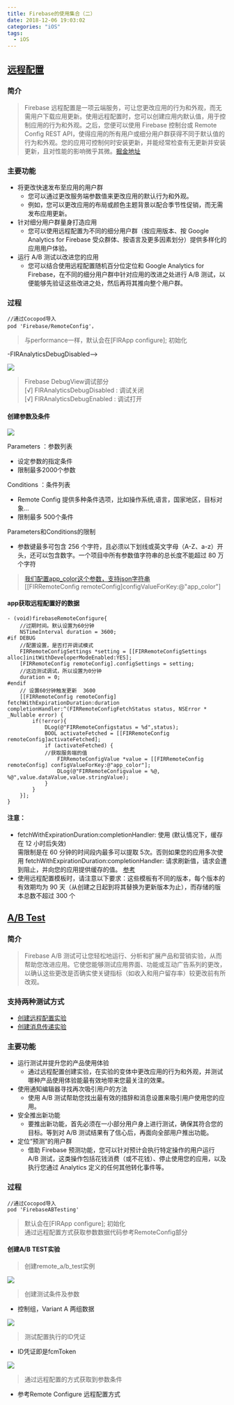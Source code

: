 ```yaml
---
title: Firebase的使用集合（二）
date: 2018-12-06 19:03:02
categories: "iOS"
tags:
  - iOS
---
```


## [远程配置](https://firebase.google.com/docs/remote-config/)

### 简介
> Firebase 远程配置是一项云端服务，可让您更改应用的行为和外观，而无需用户下载应用更新。使用远程配置时，您可以创建应用内默认值，用于控制应用的行为和外观。之后，您便可以使用 Firebase 控制台或 Remote Config REST API，使得应用的所有用户或细分用户群获得不同于默认值的行为和外观。您的应用可控制何时安装更新，并能经常检查有无更新并安装更新，且对性能的影响微乎其微。[掘金地址](https://juejin.im/post/5c08df4c6fb9a04a0c2e3e07)

### 主要功能

- 将更改快速发布至应用的用户群
  - 您可以通过更改服务端参数值来更改应用的默认行为和外观。
  - 例如，您可以更改应用的布局或颜色主题背景以配合季节性促销，而无需发布应用更新。
- 针对细分用户群量身打造应用
  - 您可以使用远程配置为不同的细分用户群（按应用版本、按 Google Analytics for Firebase 受众群体、按语言及更多因素划分）提供多样化的应用用户体验。
- 运行 A/B 测试以改进您的应用
  - 您可以结合使用远程配置随机百分位定位和 Google Analytics for Firebase，在不同的细分用户群中针对应用的改进之处进行 A/B 测试，以便能够先验证这些改进之处，然后再将其推向整个用户群。


### 过程
```
//通过Cocopod导入
pod 'Firebase/RemoteConfig'，
```
> 与performance一样，默认会在[FIRApp configure]; 初始化 <br>
<!--> -FIRAnalyticsDebugDisabled-->
<!---FIRAnalyticsDebugEnabled-->

![](/images/2018/Firebase的使用集合（二）/1.png)

> Firebase   DebugView调试部分 <br>
> [√] FIRAnalyticsDebugDisabled : 调试关闭<br>
> [√] FIRAnalyticsDebugEnabled : 调试打开<br>

#### 创建参数及条件
![](/images/2018/Firebase的使用集合（二）/2.png)

Parameters ：参数列表
- 设定参数的指定条件
- 限制最多2000个参数

Conditions ：条件列表
- Remote Config 提供多种条件选项，比如操作系统,语言，国家地区，目标对象...
- 限制最多 500个条件

Parameters和Conditions的限制
- 参数键最多可包含 256 个字符，且必须以下划线或英文字母（A-Z、a-z）开头，还可以包含数字。一个项目中所有参数值字符串的总长度不能超过 80 万个字符

> [我们配置app_color这个参数，支持json字符串](https://firebase.google.com/docs/remote-config/parameters)
<br> [[FIRRemoteConfig remoteConfig]configValueForKey:@"app_color"]


#### app获取远程配置好的数据
```
- (void)firebaseRemoteConfigure{
    //过期时间。默认设置为60分钟
    NSTimeInterval duration = 3600;
#if DEBUG
    //配置设置，是否打开调试模式
    FIRRemoteConfigSettings *setting = [[FIRRemoteConfigSettings alloc]initWithDeveloperModeEnabled:YES];
    [FIRRemoteConfig remoteConfig].configSettings = setting;
    //这边测试调试，所以设置为0分钟
    duration = 0;
#endif
    // 设置60分钟触发更新  3600
    [[FIRRemoteConfig remoteConfig] fetchWithExpirationDuration:duration completionHandler:^(FIRRemoteConfigFetchStatus status, NSError * _Nullable error) {
        if(!error){
            DLog(@"FIRRemoteConfigstatus = %d",status);
            BOOL activateFetched = [[FIRRemoteConfig remoteConfig]activateFetched];
            if (activateFetched) {
            //获取服务端的值
                FIRRemoteConfigValue *value = [[FIRRemoteConfig remoteConfig] configValueForKey:@"app_color"];
                DLog(@"FIRRemoteConfigvalue = %@, %@",value.dataValue,value.stringValue);
            }
        }
    }];
}
```
#### 注意：
- fetchWithExpirationDuration:completionHandler: 使用 (默认情况下，缓存在 12 小时后失效) 
<br>需限制是在 60 分钟的时间段内最多可以提取 5次。否则如果您的应用多次使用 fetchWithExpirationDuration:completionHandler: 请求刷新值，请求会遭到阻止，并向您的应用提供缓存的值。 [参考](https://firebase.google.com/docs/remote-config/ios?authuser=0#caching_and_throttling)
- 使用远程配置模板时，请注意以下要求：这些模板有不同的版本，每个版本的有效期均为 90 天（从创建之日起到将其替换为更新版本为止），而存储的版本总数不超过 300 个


## [A/B Test](https://firebase.google.com/docs/ab-testing/)

### 简介
> Firebase A/B 测试可让您轻松地运行、分析和扩展产品和营销实验，从而帮助您改进应用。它使您能够测试应用界面、功能或互动广告系列的更改，以确认这些更改是否确实使关键指标（如收入和用户留存率）较更改前有所改观。

### 支持两种测试方式
- [创建远程配置实验](https://firebase.google.com/docs/ab-testing/abtest-config?authuser=0)
- [创建消息传递实验](https://firebase.google.com/docs/ab-testing/abtest-with-console?authuser=0)


### 主要功能

- 运行测试并提升您的产品使用体验
  - 通过远程配置创建实验，在实验的变体中更改应用的行为和外观，并测试哪种产品使用体验能最有效地带来您最关注的效果。
- 使用通知编辑器寻找再次吸引用户的方法
  - 使用 A/B 测试帮助您找出最有效的措辞和消息设置来吸引用户使用您的应用。
- 安全推出新功能
  - 要推出新功能，首先必须在一小部分用户身上进行测试，确保其符合您的目标。等到对 A/B 测试结果有了信心后，再面向全部用户推出功能。
- 定位“预测”的用户群
  - 借助 Firebase 预测功能，您可以针对预计会执行特定操作的用户运行 A/B 测试，这类操作包括花钱消费（或不花钱）、停止使用您的应用，以及执行您通过 Analytics 定义的任何其他转化事件等。
 
### 过程
```
//通过Cocopod导入
pod 'FirebaseABTesting'
```
> 默认会在[FIRApp configure]; 初始化 <br>
> 通过远程配置方式获取参数数据代码参考RemoteConfig部分

#### 创建A/B TEST实验
> 创建remote_a/b_test实例

![](/images/2018/Firebase的使用集合（二）/3.png)

> 创建测试条件及参数
- 控制组，Variant A  两组数据

![](/images/2018/Firebase的使用集合（二）/4.png)

> 测试配置执行的ID凭证
- ID凭证即是fcmToken

![](/images/2018/Firebase的使用集合（二）/5.png)

> 通过远程配置的方式获取到参数条件
- 参考Remote Configure 远程配置方式
